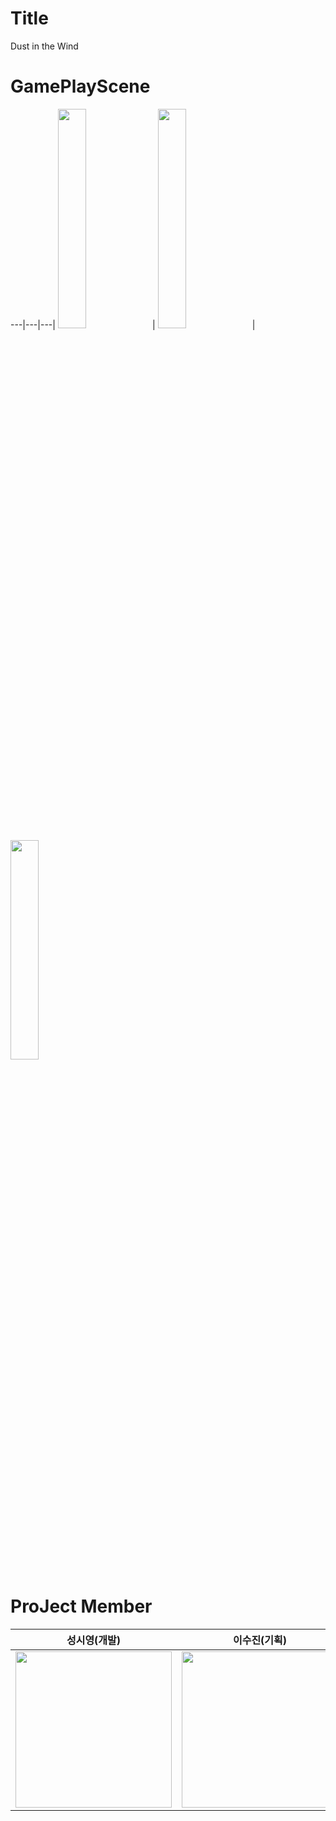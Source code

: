# Title
Dust in the Wind

# GamePlayScene
---|---|---|
<img width = "30%" src = "https://user-images.githubusercontent.com/61022943/171983419-dfb2f85b-b05d-4b7c-9f89-183f1fb96a8d.jpg"/>|
<img width = "30%" src  = "https://user-images.githubusercontent.com/61022943/171983766-33e00424-f2e1-4d72-8848-25075afc16c6.jpg"/>|
<img width = "30%" src = "https://user-images.githubusercontent.com/61022943/171983484-e9cac0ef-7e60-4c90-8f14-9ac9bdbc4bcb.jpg"/>
# ProJect Member
성시영(개발) | 이수진(기획) | 김주언(아트) | 이지연(아트)
---|---|---|---|
<img width = "250" src= "https://user-images.githubusercontent.com/61022943/161381375-311f64fc-1aec-4519-b60a-b52b2b93aa36.jpg"/>| <img width = "250" src= "https://user-images.githubusercontent.com/61022943/161381661-b5d0ba7b-6feb-4a08-a960-42ce5c1fb8ab.jpg"/>|<img width = "250" src = "https://user-images.githubusercontent.com/61022943/161382170-1b7e4dcb-7234-4eac-bfa5-f65ecd5bff30.jpg"/>|<img width = "250" src = "https://user-images.githubusercontent.com/61022943/161381901-999bbab3-a841-4c78-b0e9-3b9ea40f066a.jpg"/>

